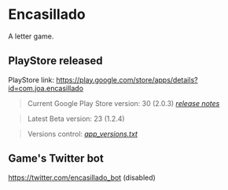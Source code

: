 # Encasillado

A letter game.

## PlayStore released

PlayStore link: https://play.google.com/store/apps/details?id=com.joa.encasillado

 > Current Google Play Store version: 30 (2.0.3) [_release notes_](release_notes.txt)
 
 > Latest Beta version: 23 (1.2.4)

 > Versions control: [_app_versions.txt_](app_versions.txt) 

## Game's Twitter bot

https://twitter.com/encasillado_bot (disabled)
